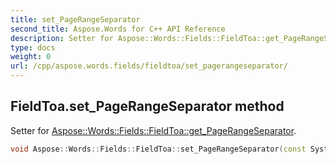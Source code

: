 ```yaml
---
title: set_PageRangeSeparator
second_title: Aspose.Words for C++ API Reference
description: Setter for Aspose::Words::Fields::FieldToa::get_PageRangeSeparator. 
type: docs
weight: 0
url: /cpp/aspose.words.fields/fieldtoa/set_pagerangeseparator/
---
```

## FieldToa.set_PageRangeSeparator method


Setter for [Aspose::Words::Fields::FieldToa::get_PageRangeSeparator](./get_pagerangeseparator/).

```cpp
void Aspose::Words::Fields::FieldToa::set_PageRangeSeparator(const System::String &value)
```

